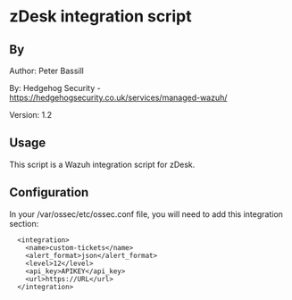 # zDesk integration script

## By
Author:   Peter Bassill

By:       Hedgehog Security - https://hedgehogsecurity.co.uk/services/managed-wazuh/

Version:  1.2

## Usage
This script is a Wazuh integration script for zDesk.

## Configuration

In your /var/ossec/etc/ossec.conf file, you will need to add this integration section:

````
  <integration>
    <name>custom-tickets</name>
    <alert_format>json</alert_format>
    <level>12</level>
    <api_key>APIKEY</api_key>
    <url>https://URL</url>
  </integration>
````


